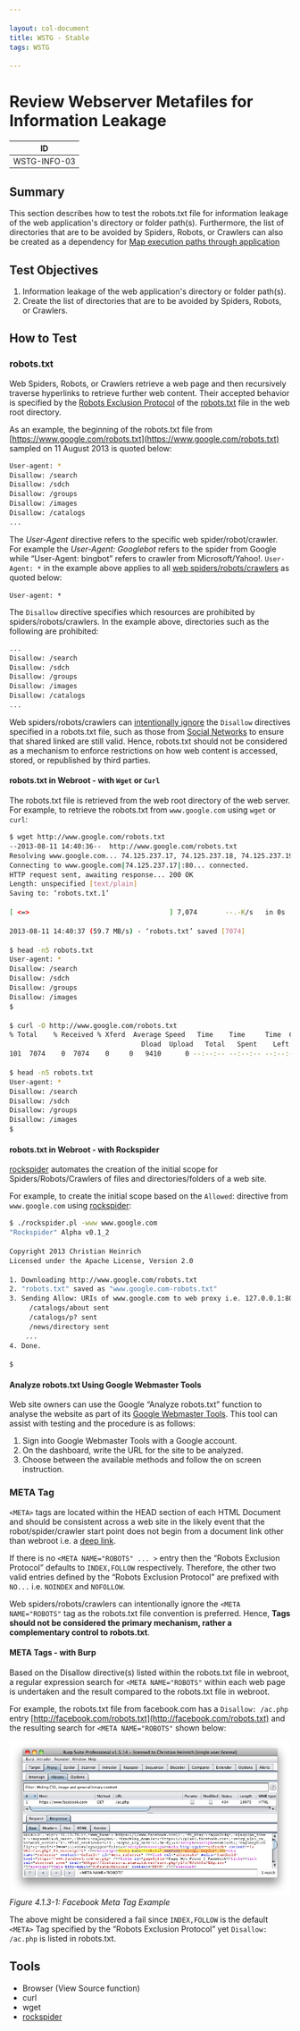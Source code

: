 ```yaml
---

layout: col-document
title: WSTG - Stable
tags: WSTG

---
```

# Review Webserver Metafiles for Information Leakage

|ID           |
|-------------|
|WSTG-INFO-03|

## Summary

This section describes how to test the robots.txt file for information leakage of the web application's directory or folder path(s). Furthermore, the list of directories that are to be avoided by Spiders, Robots, or Crawlers can also be created as a dependency for [Map execution paths through application](07-Map_Execution_Paths_Through_Application.md)

## Test Objectives

1. Information leakage of the web application's directory or folder path(s).
2. Create the list of directories that are to be avoided by Spiders, Robots, or Crawlers.

## How to Test

### robots.txt

Web Spiders, Robots, or Crawlers retrieve a web page and then recursively traverse hyperlinks to retrieve further web content. Their accepted behavior is specified by the [Robots Exclusion Protocol](https://www.robotstxt.org) of the [robots.txt](https://www.robotstxt.org/) file in the web root directory.

As an example, the beginning of the robots.txt file from [https://www.google.com/robots.txt](https://www.google.com/robots.txt) sampled on 11 August 2013 is quoted below:

```bash
User-agent: *
Disallow: /search
Disallow: /sdch
Disallow: /groups
Disallow: /images
Disallow: /catalogs
...
```

The *User-Agent* directive refers to the specific web spider/robot/crawler. For example the *User-Agent: Googlebot* refers to the spider from Google while “User-Agent: bingbot” refers to crawler from Microsoft/Yahoo!. `User-Agent: *` in the example above applies to all [web spiders/robots/crawlers](https://support.google.com/webmasters/answer/6062608?visit_id=637173940975499736-3548411022&rd=1) as quoted below:

`User-agent: *`

The `Disallow` directive specifies which resources are prohibited by spiders/robots/crawlers. In the example above, directories such as the following are prohibited:

```bash
...
Disallow: /search
Disallow: /sdch
Disallow: /groups
Disallow: /images
Disallow: /catalogs
...
```

Web spiders/robots/crawlers can [intentionally ignore](https://blog.isc2.org/isc2_blog/2008/07/the-attack-of-t.html) the `Disallow` directives specified in a robots.txt file, such as those from [Social Networks](https://www.htbridge.com/news/social_networks_can_robots_violate_user_privacy.html) to ensure that shared linked are still valid. Hence, robots.txt should not be considered as a mechanism to enforce restrictions on how web content is accessed, stored, or republished by third parties.

#### robots.txt in Webroot - with `Wget` or `Curl`

The robots.txt file is retrieved from the web root directory of the web server. For example, to retrieve the robots.txt from `www.google.com` using `wget` or `curl`:

```bash
$ wget http://www.google.com/robots.txt
--2013-08-11 14:40:36--  http://www.google.com/robots.txt
Resolving www.google.com... 74.125.237.17, 74.125.237.18, 74.125.237.19, ...
Connecting to www.google.com|74.125.237.17|:80... connected.
HTTP request sent, awaiting response... 200 OK
Length: unspecified [text/plain]
Saving to: ‘robots.txt.1’

[ <=>                                   ] 7,074       --.-K/s   in 0s

2013-08-11 14:40:37 (59.7 MB/s) - ‘robots.txt’ saved [7074]

$ head -n5 robots.txt
User-agent: *
Disallow: /search
Disallow: /sdch
Disallow: /groups
Disallow: /images
$

$ curl -O http://www.google.com/robots.txt
% Total    % Received % Xferd  Average Speed   Time    Time     Time  Current
                                 Dload  Upload   Total   Spent    Left  Speed
101  7074    0  7074    0     0   9410      0 --:--:-- --:--:-- --:--:-- 27312

$ head -n5 robots.txt
User-agent: *
Disallow: /search
Disallow: /sdch
Disallow: /groups
Disallow: /images
$
```

#### robots.txt in Webroot - with Rockspider

[rockspider](https://github.com/cmlh/rockspider/) automates the creation of the initial scope for Spiders/Robots/Crawlers of files and directories/folders of a web site.

For example, to create the initial scope based on the `Allowed`: directive from `www.google.com` using [rockspider](https://www.smh.com.au/technology/telstra-customer-database-exposed-20111209-1on60.html):

```bash
$ ./rockspider.pl -www www.google.com
"Rockspider" Alpha v0.1_2

Copyright 2013 Christian Heinrich
Licensed under the Apache License, Version 2.0

1. Downloading http://www.google.com/robots.txt
2. "robots.txt" saved as "www.google.com-robots.txt"
3. Sending Allow: URIs of www.google.com to web proxy i.e. 127.0.0.1:8080
     /catalogs/about sent
     /catalogs/p? sent
     /news/directory sent
    ...
4. Done.

$
```

#### Analyze robots.txt Using Google Webmaster Tools

Web site owners can use the Google “Analyze robots.txt” function to analyse the website as part of its [Google Webmaster Tools](https://www.google.com/webmasters/tools). This tool can assist with testing and the procedure is as follows:

1. Sign into Google Webmaster Tools with a Google account.
2. On the dashboard, write the URL for the site to be analyzed.
3. Choose between the available methods and follow the on screen instruction.

### META Tag

`<META>` tags are located within the HEAD section of each HTML Document and should be consistent across a web site in the likely event that the robot/spider/crawler start point does not begin from a document link other than webroot i.e. a [deep link](https://en.wikipedia.org/wiki/Deep_linking).

If there is no `<META NAME="ROBOTS" ... >` entry then the “Robots Exclusion Protocol” defaults to `INDEX,FOLLOW` respectively. Therefore, the other two valid entries defined by the “Robots Exclusion Protocol” are prefixed with `NO...` i.e. `NOINDEX` and `NOFOLLOW`.

Web spiders/robots/crawlers can intentionally ignore the `<META NAME="ROBOTS"` tag as the robots.txt file convention is preferred.  Hence, **<META> Tags should not be considered the primary mechanism, rather a complementary control to robots.txt**.

#### META Tags - with Burp

Based on the Disallow directive(s) listed within the robots.txt file in webroot, a regular expression search for `<META NAME="ROBOTS"` within each web page is undertaken and the result compared to the robots.txt file in webroot.

For example, the robots.txt file from facebook.com has a `Disallow: /ac.php` entry [http://facebook.com/robots.txt](http://facebook.com/robots.txt) and the resulting search for `<META NAME="ROBOTS"` shown below:

![Facebook Meta Tag Example](images/Meta_Tag_Example-Facebook-Aug_2013.png)\
*Figure 4.1.3-1: Facebook Meta Tag Example*

The above might be considered a fail since `INDEX,FOLLOW` is the default `<META>` Tag specified by the “Robots Exclusion Protocol” yet `Disallow: /ac.php` is listed in robots.txt.

## Tools

- Browser (View Source function)
- curl
- wget
- [rockspider](https://github.com/cmlh/rockspider )
